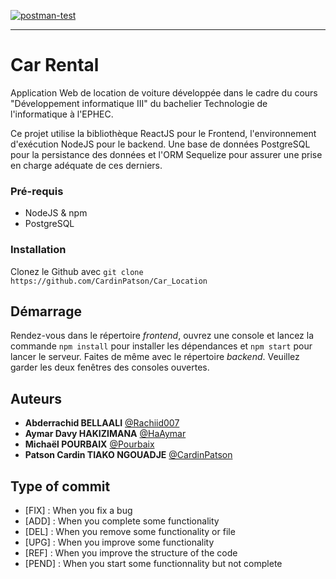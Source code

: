 [![postman-test](https://github.com/CardinPatson/Car_Location/actions/workflows/integration-test.yml/badge.svg?branch=master)](https://github.com/CardinPatson/Car_Location/actions/workflows/integration-test.yml)

---
# Car Rental

Application Web de location de voiture développée dans le cadre du cours "Développement informatique III" du bachelier Technologie de l'informatique à l'EPHEC.

Ce projet utilise la bibliothèque ReactJS pour le Frontend, l'environnement d'exécution NodeJS pour le backend. Une base de données PostgreSQL pour la persistance des données et l'ORM Sequelize pour assurer une prise en charge adéquate de ces derniers.

### Pré-requis

-   NodeJS & npm
-   PostgreSQL

### Installation

Clonez le Github avec `git clone https://github.com/CardinPatson/Car_Location`

## Démarrage

Rendez-vous dans le répertoire _frontend_, ouvrez une console et lancez la commande `npm install` pour installer les dépendances et `npm start` pour lancer le serveur. Faites de même avec le répertoire _backend_. Veuillez garder les deux fenêtres des consoles ouvertes.

## Auteurs

-   **Abderrachid BELLAALI** [@Rachiid007](https://github.com/Rachiid007)
-   **Aymar Davy HAKIZIMANA** [@HaAymar](https://github.com/HaAymar)
-   **Michaël POURBAIX** [@Pourbaix](https://github.com/Pourbaix)
-   **Patson Cardin TIAKO NGOUADJE** [@CardinPatson ](https://github.com/CardinPatson)

## Type of commit

-   [FIX] : When you fix a bug
-   [ADD] : When you complete some functionality
-   [DEL] : When you remove some functionality or file
-   [UPG] : When you improve some functionality
-   [REF] : When you improve the structure of the code
-   [PEND] : When you start some functionnality but not complete
